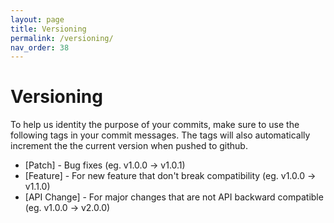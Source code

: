 ```yaml
---
layout: page
title: Versioning
permalink: /versioning/
nav_order: 38
---
```


#  Versioning

To help us identity the purpose of your commits, make sure to use the following tags in your commit messages. The tags will also automatically increment the the current version when pushed to github.

- [Patch] - Bug fixes (eg. v1.0.0 -> v1.0.1)
- [Feature] - For new feature that don't break compatibility (eg. v1.0.0 -> v1.1.0)
- [API Change] - For major changes that are not API backward compatible (eg. v1.0.0 -> v2.0.0)



